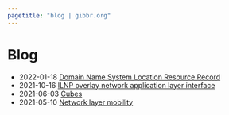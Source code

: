 ```yaml
---
pagetitle: "blog | gibbr.org"
---
```


# Blog

- 2022-01-18 [Domain Name System Location Resource Record](dns_loc_rr)
- 2021-10-16 [ILNP overlay network application layer interface](ilnp_overlay_network_application_layer_interface)
- 2021-06-03 [Cubes](cubes)
- 2021-05-10 [Network layer mobility](network_layer_mobility)
